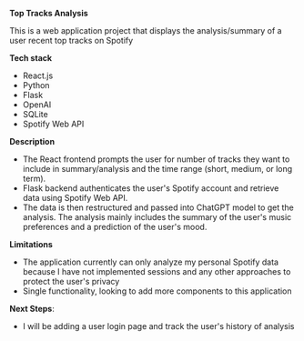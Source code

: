 **Top Tracks Analysis**

This is a web application project that displays the analysis/summary of a user recent top tracks on Spotify


**Tech stack**
- React.js 
- Python 
- Flask 
- OpenAI 
- SQLite 
- Spotify Web API


**Description**
- The React frontend prompts the user for number of tracks they want to include in summary/analysis and the time range (short, medium, or    long term).
- Flask backend authenticates the user's Spotify account and retrieve data using Spotify Web API.
- The data is then restructured and passed into ChatGPT model to get the analysis. The analysis mainly includes the summary of the user's music preferences and a prediction of the user's mood.


**Limitations**
- The application currently can only analyze my personal Spotify data because I have not implemented sessions and any other approaches to protect the user's privacy
- Single functionality, looking to add more components to this application


**Next Steps**:
- I will be adding a user login page and track the user's history of analysis